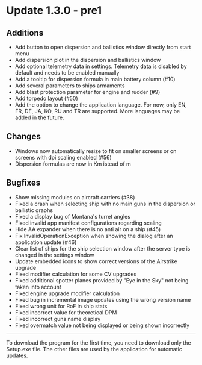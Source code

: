 # Update 1.3.0 - pre1

## Additions
- Add button to open dispersion and ballistics window directly from start menu
- Add dispersion plot in the dispersion and ballistics window
- Add optional telemetry data in settings. Telemetry data is disabled by default and needs to be enabled manually
- Add a tooltip for dispersion formula in main battery column (#10)
- Add several parameters to ships armaments
- Add blast protection parameter for engine and rudder (#9)
- Add torpedo layout (#50)
- Add the option to change the application language. For now, only EN, FR, DE, JA, KO, RU and TR are supported. More languages may be added in the future.

## Changes
- Windows now automatically resize to fit on smaller screens or on screens with dpi scaling enabled (#56)
- Dispersion formulas are now in Km istead of m

## Bugfixes
- Show missing modules on aircraft carriers (#38)
- Fixed a crash when selecting ship with no main guns in the dispersion or ballistic graphs
- Fixed a display bug of Montana's turret angles
- Fixed invalid app manifest configurations regarding scaling
- Hide AA expander when there is no anti air on a ship (#45)
- Fix InvalidOperationException when showing the dialog after an application update (#46)
- Clear list of ships for the ship selection window after the server type is changed in the settings window
- Update embedded icons to show correct versions of the Airstrike upgrade
- Fixed modifier calculation for some CV upgrades
- Fixed additional spotter planes provided by "Eye in the Sky" not being taken into account
- Fixed engine upgrade modifier calculation
- Fixed bug in incremental image updates using the wrong version name
- Fixed wrong unit for RoF in ship stats
- Fixed incorrect value for theoretical DPM
- Fixed incorrect guns name display
- Fixed overmatch value not being displayed or being shown incorrectly 
___
To download the program for the first time, you need to download only the Setup.exe file. The other files are used by the application for automatic updates.

